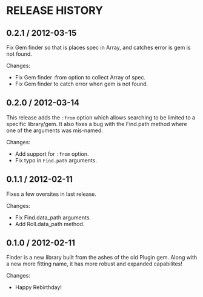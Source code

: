 # RELEASE HISTORY

## 0.2.1 / 2012-03-15

Fix Gem finder so that is places spec in Array, and catches
error is gem is not found.

Changes:

* Fix Gem finder :from option to collect Array of spec.
* Fix Gem finder to catch error when gem is not found.


## 0.2.0 / 2012-03-14

This release adds the `:from` option which allows searching
to be limited to a specific library/gem. It also fixes 
a bug with the Find.path method where one of the arguments
was mis-named.

Changes:

* Add support for `:from` option.
* Fix typo in `Find.path` arguments.


## 0.1.1 / 2012-02-11

Fixes a few oversites in last release.

Changes:

* Fix Find.data_path arguments.
* Add Roll.data_path method.


## 0.1.0 / 2012-02-11

Finder is a new library built from the ashes of the old Plugin gem.
Along with a new more fitting name, it has more robust and expanded
capabilites!

Changes:

* Happy Rebirthday!


